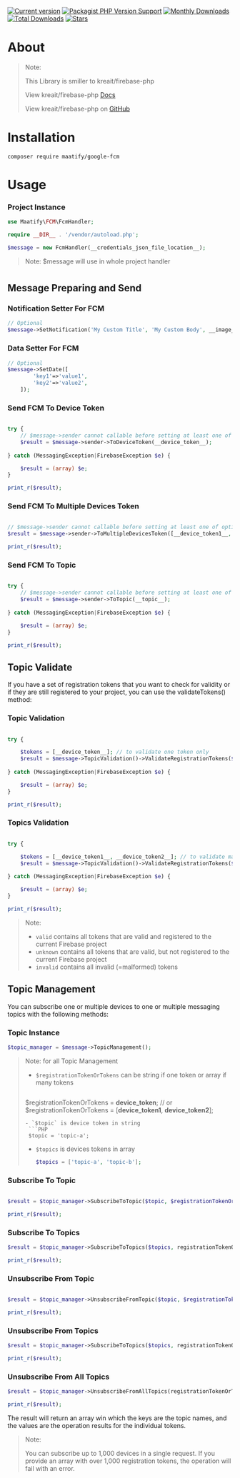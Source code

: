 
[![Current version](https://img.shields.io/packagist/v/maatify/google-fcm)][pkg]
[![Packagist PHP Version Support](https://img.shields.io/packagist/php-v/maatify/google-fcm)][pkg]
[![Monthly Downloads](https://img.shields.io/packagist/dm/maatify/google-fcm)][pkg-stats]
[![Total Downloads](https://img.shields.io/packagist/dt/maatify/google-fcm)][pkg-stats]
[![Stars](https://img.shields.io/packagist/stars/maatify/google-fcm)](https://github.com/maatify/FCM/stargazers)

[pkg]: <https://packagist.org/packages/maatify/google-fcm>
[pkg-stats]: <https://packagist.org/packages/maatify/google-fcm/stats>
# About 
> Note: 
> 
> This Library is smiller to kreait/firebase-php 
> 
> View kreait/firebase-php [Docs](https://firebase-php.readthedocs.io/en/stable/cloud-messaging.html)
> 
> View kreait/firebase-php on [GitHub](https://github.com/kreait/firebase-php)
> 


# Installation

```shell
composer require maatify/google-fcm
```

# Usage
### Project Instance
```PHP
use Maatify\FCM\FcmHandler;

require __DIR__ . '/vendor/autoload.php';

$message = new FcmHandler(__credentials_json_file_location__);
```
> Note: $message will use in whole project handler
#
## Message Preparing and Send
### Notification Setter For FCM
```PHP
// Optional
$message->SetNotification('My Custom Title', 'My Custom Body', __image_url__ = '');
```

### Data Setter For FCM 
```PHP
// Optional
$message->SetDate([
        'key1'=>'value1',
        'key2'=>'value2',
    ]);
```

### Send FCM To Device Token
```PHP

try {
    // $message->sender cannot callable before setting at least one of optional setter
    $result = $message->sender->ToDeviceToken(__device_token__);
    
} catch (MessagingException|FirebaseException $e) {

    $result = (array) $e;
}

print_r($result);
```

### Send FCM To Multiple Devices Token
```PHP

// $message->sender cannot callable before setting at least one of optional setter
$result = $message->sender->ToMultipleDevicesToken([__device_token1__, __device_token2__]);

print_r($result);
```

### Send FCM To Topic
```PHP

try {
    // $message->sender cannot callable before setting at least one of optional setter
    $result = $message->sender->ToTopic(__topic__);
    
} catch (MessagingException|FirebaseException $e) {

    $result = (array) $e;
}

print_r($result);
```

## Topic Validate
If you have a set of registration tokens that you want to check for validity or if they are still registered to your project, you can use the validateTokens() method:

### Topic Validation
```PHP

try {

    $tokens = [__device_token__]; // to validate one token only
    $result = $message->TopicValidation()->ValidateRegistrationTokens($tokens);
    
} catch (MessagingException|FirebaseException $e) {

    $result = (array) $e;
}

print_r($result);
```

### Topics Validation
```PHP

try {

    $tokens = [__device_token1__, __device_token2__]; // to validate many tokens
    $result = $message->TopicValidation()->ValidateRegistrationTokens($tokens);
    
} catch (MessagingException|FirebaseException $e) {

    $result = (array) $e;
}

print_r($result);
```
> Note: 
> - `valid`    contains all tokens that are valid and registered to the current Firebase project
> - `unknown`  contains all tokens that are valid, but not registered to the current Firebase project
> - `invalid`  contains all invalid (=malformed) tokens


## Topic Management
You can subscribe one or multiple devices to one or multiple messaging topics with the following methods:

### Topic Instance 
```PHP
$topic_manager = $message->TopicManagement();
```

> Note: for all Topic Management 
> - `$registrationTokenOrTokens` can be string if one token or array if many tokens
>   ```PHP
>  $registrationTokenOrTokens = __device_token__;
>  // or
>  $registrationTokenOrTokens = [__device_token1__, __device_token2__];
>  ```
> - `$topic` is device token in string
>   ```PHP 
>   $topic = 'topic-a';
>   ```
> - `$topics` is devices tokens in array
>   ```PHP 
>   $topics = ['topic-a', 'topic-b'];
>   ```


### Subscribe To Topic
```PHP

$result = $topic_manager->SubscribeToTopic($topic, $registrationTokenOrTokens);

print_r($result);
```

### Subscribe To Topics
```PHP
$result = $topic_manager->SubscribeToTopics($topics, registrationTokenOrTokens);

print_r($result);
```

### Unsubscribe From Topic
```PHP

$result = $topic_manager->UnsubscribeFromTopic($topic, $registrationTokenOrTokens);

print_r($result);
```

### Unsubscribe From Topics
```PHP
$result = $topic_manager->SubscribeToTopics($topics, registrationTokenOrTokens);

print_r($result);
```

### Unsubscribe From All Topics
```PHP
$result = $topic_manager->UnsubscribeFromAllTopics(registrationTokenOrTokens);

print_r($result);
```




The result will return an array win which the keys are the topic names, and the values are the operation results for the individual tokens.
> Note: 
> 
> You can subscribe up to 1,000 devices in a single request. If you provide an array with over 1,000 registration tokens, the operation will fail with an error.